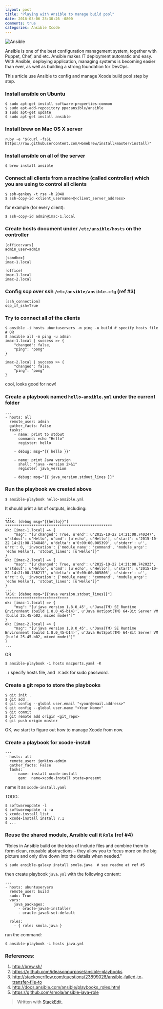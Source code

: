 ```yaml
---
layout: post
title: "Playing with Ansible to manage build pool"
date: 2016-03-06 23:30:26 -0800
comments: true
categories: Ansible Xcode
---
```

![Ansible](https://lh3.googleusercontent.com/-5avk7kTPus4/Vt0q8cKjYhI/AAAAAAAAEBU/3hJt7LybC-w/s600/ansible.png "ansible.png")

Ansible is one of the best configuration management system, together with Puppet, Chef, and etc. Ansible makes IT deployment automatic and easy. With Ansible, deploying application, managing systems is becoming easier than ever, as well as building a strong foundation for DevOps.

This article use Ansible to config and manage Xcode build pool step by step.
<!-- more -->
### Install ansible on Ubuntu
```
$ sudo apt-get install software-properties-common
$ sudo apt-add-repository ppa:ansible/ansible
$ sudo apt-get update
$ sudo apt-get install ansible
```
### Install brew on Mac OS X server
```
ruby -e "$(curl -fsSL https://raw.githubusercontent.com/Homebrew/install/master/install)"
```
### Install ansible on all of the server
```
$ brew install ansible
```
### Connect all clients from a machine (called controller) which you are using to control all clients
```
$ ssh-genkey -t rsa -b 2048
$ ssh-copy-id <client_username>@<client_server_address>
```
for example (for every client):
```
$ ssh-copy-id admin@imac-1.local
```
### Create hosts document under `/etc/ansible/hosts` on the controller
```
[office:vars]
admin_user=admin

[sandbox]
imac-1.local

[office]
imac-1.local
imac-2.local
```
### Config scp over ssh `/etc/ansible/ansible.cfg` (ref #3)
```
[ssh_connection]
scp_if_ssh=True
```
### Try to connect all of the clients
```
$ ansible -i hosts ubuntuservers -m ping -u build # specify hosts file
# OR
$ ansible all -m ping -u admin
imac-1.local | success >> {
    "changed": false, 
    "ping": "pong"
}

imac-2.local | success >> {
    "changed": false, 
    "ping": "pong"
}
```
cool, looks good for now!
### Create a playbook named `hello-ansible.yml` under the current folder
```
---
- hosts: all
  remote_user: admin
  gather_facts: False
  tasks:
    - name: print to stdout
      command: echo "Hello"
      register: hello

    - debug: msg="{{ hello }}"

    - name: print Java version
      shell: "java -version 2>&1"
      register: java_version

    - debug: msg="{{ java_version.stdout_lines }}"
```
### Run the playbook we created above
```
$ ansible-playbook hello-ansible.yml
```
It should print a lot of outputs, including:
```
...
TASK: [debug msg="{{hello}}"] ************************************************* 
ok: [imac-1.local] => {
    "msg": "{u'changed': True, u'end': u'2015-10-22 14:21:08.740247', u'stdout': u'Hello', u'cmd': [u'echo', u'Hello'], u'start': u'2015-10-22 14:21:08.734848', u'delta': u'0:00:00.005399', u'stderr': u'', u'rc': 0, 'invocation': {'module_name': 'command', 'module_args': 'echo Hello'}, 'stdout_lines': [u'Hello']}"
}
ok: [imac-2.local] => {
    "msg": "{u'changed': True, u'end': u'2015-10-22 14:21:08.742023', u'stdout': u'Hello', u'cmd': [u'echo', u'Hello'], u'start': u'2015-10-22 14:21:08.736217', u'delta': u'0:00:00.005806', u'stderr': u'', u'rc': 0, 'invocation': {'module_name': 'command', 'module_args': 'echo Hello'}, 'stdout_lines': [u'Hello']}"
}
...
TASK: [debug msg="{{java_version.stdout_lines}}"] ***************************** 
ok: [imac-1.local] => {
    "msg": "[u'java version 1.8.0_45', u'Java(TM) SE Runtime Environment (build 1.8.0_45-b14)', u'Java HotSpot(TM) 64-Bit Server VM (build 25.45-b02, mixed mode)']"
}
ok: [imac-2.local] => {
    "msg": "[u'java version 1.8.0_45', u'Java(TM) SE Runtime Environment (build 1.8.0_45-b14)', u'Java HotSpot(TM) 64-Bit Server VM (build 25.45-b02, mixed mode)']"
}
...
```
OR
```
$ ansible-playbook -i hosts macports.yaml -K
```
`-i` specify hosts file, and `-K` ask for sudo password.

### Create a git repo to store the playbooks
```
$ git init .
$ git add .
$ git config --global user.email "<your@email.address>"
$ git config --global user.name "<Your Name>"
$ git commit
$ git remote add origin <git_repo>
$ git push origin master
```
OK, we start to figure out how to manage Xcode from now.
### Create a playbook for xcode-install
```
---
- hosts: all
  remote_user: jenkins-admin
  gather_facts: False
  tasks:
    - name: install xcode-install
      gem:  name=xcode-install state=present
```
name it as `xcode-install.yaml`

TODO:
```
$ softwareupdate -l
$ softwareupdate -i -a
$ xcode-install list
$ xcode-install install 7.1
$ ...
```

### Reuse the shared module, Ansible call it `Role` (ref #4)
"Roles in Ansible build on the idea of include files and combine them to form clean, reusable abstractions – they allow you to focus more on the big picture and only dive down into the details when needed."
```
$ sudo ansible-galaxy install smola.java  # see readme at ref #5
```
then create playbook `java.yml` with the following content:
```
---
- hosts: ubuntuservers
  remote_user: build
  sudo: True
  vars:
    java_packages:
      - oracle-java6-installer
      - oracle-java6-set-default

  roles:
    - { role: smola.java }
```
run the command:
```
$ ansible-playbook -i hosts java.yml
```


### References:
1. http://brew.sh/
2. https://github.com/ideasonpurpose/ansible-playbooks
3. http://stackoverflow.com/questions/23899028/ansible-failed-to-transfer-file-to
4. http://docs.ansible.com/ansible/playbooks_roles.html
5. https://github.com/smola/ansible-java-role

> Written with [StackEdit](https://stackedit.io/).
